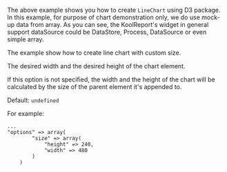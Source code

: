The above example shows you how to create `LineChart` using D3 package. In this example, for purpose of chart demonstration only, we do use mock-up data from array. As you can see, the KoolReport's widget in general support dataSource could be DataStore, Process, DataSource or even simple array.

The example show how to create line chart with custom size.

The desired width and the desired height of the chart element.

If this option is not specified, the width and the height of the chart will be calculated by the size of the parent element it's appended to.

Default: `undefined`

For example:

    ...
    "options" => array(
            "size" => array(
                "height" => 240,
                "width" => 480
            )
        )

